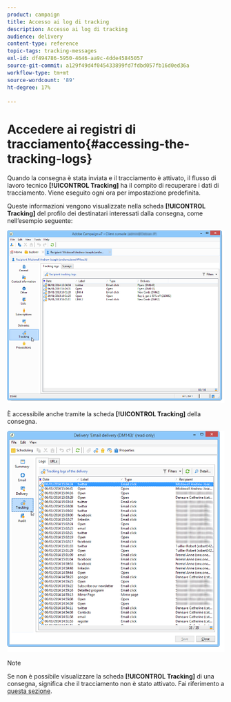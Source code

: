 ```yaml
---
product: campaign
title: Accesso ai log di tracking
description: Accesso ai log di tracking
audience: delivery
content-type: reference
topic-tags: tracking-messages
exl-id: df494786-5950-4646-aa9c-4dde45845057
source-git-commit: a129f49d4f045433899fd7fdbd057fb16d0ed36a
workflow-type: tm+mt
source-wordcount: '89'
ht-degree: 17%

---
```


# Accedere ai registri di tracciamento{#accessing-the-tracking-logs}

Quando la consegna è stata inviata e il tracciamento è attivato, il flusso di lavoro tecnico **[!UICONTROL Tracking]** ha il compito di recuperare i dati di tracciamento. Viene eseguito ogni ora per impostazione predefinita.

Queste informazioni vengono visualizzate nella scheda **[!UICONTROL Tracking]** del profilo dei destinatari interessati dalla consegna, come nell’esempio seguente:

![](assets/s_ncs_user_select_tracking_tab_from_recipient.png)

È accessibile anche tramite la scheda **[!UICONTROL Tracking]** della consegna.

![](assets/s_ncs_user_select_tracking_tab_from_del.png)

>[!NOTE]
>
>Se non è possibile visualizzare la scheda **[!UICONTROL Tracking]** di una consegna, significa che il tracciamento non è stato attivato. Fai riferimento a [questa sezione](how-to-configure-tracked-links.md).

